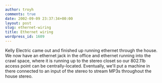 ```yaml
---
author: troyh
comments: true
date: 2002-09-09 23:37:34+00:00
layout: post
slug: ethernet-wiring
title: Ethernet wiring
wordpress_id: 1609
---
```


Kelly Electric came out and finished up running ethernet through the house. We now have an ethernet jack in the office and ethernet running into the crawl space, where it is running up to the stereo closet so our 802.11b access point can be centrally-located. Eventually, we'll put a machine in there connected to an input of the stereo to stream MP3s throughout the house stereo.
